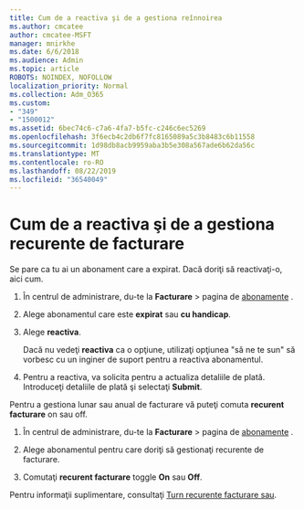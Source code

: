 ```yaml
---
title: Cum de a reactiva şi de a gestiona reînnoirea
ms.author: cmcatee
author: cmcatee-MSFT
manager: mnirkhe
ms.date: 6/6/2018
ms.audience: Admin
ms.topic: article
ROBOTS: NOINDEX, NOFOLLOW
localization_priority: Normal
ms.collection: Adm_O365
ms.custom:
- "349"
- "1500012"
ms.assetid: 6bec74c6-c7a6-4fa7-b5fc-c246c6ec5269
ms.openlocfilehash: 3f6ecb4c2db6f7fc8165089a5c3b8483c6b11558
ms.sourcegitcommit: 1d98db8acb9959aba3b5e308a567ade6b62da56c
ms.translationtype: MT
ms.contentlocale: ro-RO
ms.lasthandoff: 08/22/2019
ms.locfileid: "36540049"
---
```

# <a name="how-to-reactivate-and-manage-recurring-billing"></a>Cum de a reactiva şi de a gestiona recurente de facturare

Se pare ca tu ai un abonament care a expirat. Dacă doriţi să reactivaţi-o, aici cum.
  
1. În centrul de administrare, du-te la **Facturare** \> pagina de [abonamente](https://go.microsoft.com/fwlink/p/?linkid=842054) .

2. Alege abonamentul care este **expirat** sau **cu handicap**.

3. Alege **reactiva**.

    Dacă nu vedeţi **reactiva** ca o opţiune, utilizaţi opţiunea "să ne te sun" să vorbesc cu un inginer de suport pentru a reactiva abonamentul.

4. Pentru a reactiva, va solicita pentru a actualiza detaliile de plată. Introduceţi detaliile de plată şi selectaţi **Submit**.

Pentru a gestiona lunar sau anual de facturare vă puteţi comuta **recurent facturare** on sau off.
  
1. În centrul de administrare, du-te la **Facturare** \> pagina de [abonamente](https://go.microsoft.com/fwlink/p/?linkid=842054) .

2. Alege abonamentul pentru care doriţi să gestionaţi recurente de facturare.

3. Comutaţi **recurent facturare** toggle **On** sau **Off**.

Pentru informaţii suplimentare, consultaţi [Turn recurente facturare sau](https://docs.microsoft.com/office365/admin/subscriptions-and-billing/renew-your-subscription#turn-recurring-billing-off-or-on).